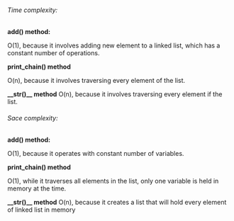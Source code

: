 ###### Time complexity:
**add() method:**

O(1), because it involves adding new element to a linked list, which has a constant number of operations.

**print_chain() method**

O(n), because it involves traversing every element of the list.

**\_\_str()\_\_ method**
O(n), because it involves traversing every element if the list.

###### Sace complexity:

**add() method:**

O(1), because it operates with constant number of variables.

**print_chain() method**

O(1), while it traverses all elements in the list, only one variable is held in memory at the time.

**\_\_str()\_\_ method**
O(n), because it creates a list that will hold every element of linked list in memory